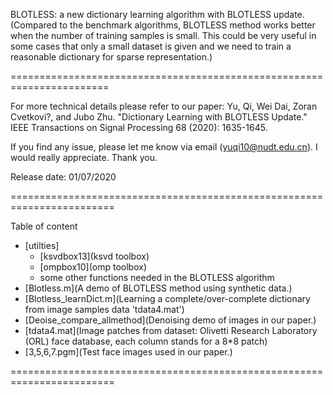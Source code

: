 BLOTLESS: a new dictionary learning algorithm with BLOTLESS update. 
(Compared to the benchmark algorithms, BLOTLESS method works better when the number of training samples is small. This could be very useful in some cases that only a small dataset is given and we need to train a reasonable dictionary for sparse representation.)

=======================================================================

For more technical details please refer to our paper: Yu, Qi, Wei Dai, Zoran Cvetkovi?, and Jubo Zhu. "Dictionary Learning with BLOTLESS Update." IEEE Transactions on Signal Processing 68 (2020): 1635-1645.

If you find any issue, please let me know via email (yuqi10@nudt.edu.cn). I would really appreciate. Thank you.

Release date: 01/07/2020

========================================================================

Table of content

- [utilties]
    - [ksvdbox13](ksvd toolbox)
    - [ompbox10](omp toolbox)
    - some other functions needed in the BLOTLESS algorithm
- [Blotless.m](A demo of BLOTLESS method using synthetic data.)
- [Blotless_learnDict.m](Learning a complete/over-complete dictionary from image samples data 'tdata4.mat')
- [Deoise_compare_allmethod](Denoising demo of images in our paper.)
- [tdata4.mat](Image patches from dataset: Olivetti Research Laboratory (ORL) face database, each column stands for a 8*8 patch)
- [3,5,6,7.pgm](Test face images used in our paper.)

========================================================================



